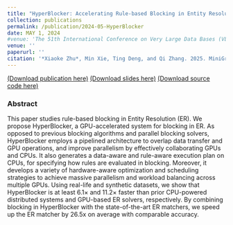 ```yaml
---
title: "HyperBlocker: Accelerating Rule-based Blocking in Entity Resolution using GPUs"
collection: publications
permalink: /publication/2024-05-HyperBlocker
date: MAY 1, 2024
#venue: 'The 51th International Conference on Very Large Data Bases (VLDB), 2025.'
venue: ''
paperurl: ''
citation: '*Xiaoke Zhu*, Min Xie, Ting Deng, and Qi Zhang. 2025. MiniGraph: Querying Big Graphs with a Single Machine.'
---
```

[(Download publication here)](https://hsiaoko.github.io/files/paper/HyperBlocker_full_paper.pdf)
[(Download slides here)]()
[(Download source code here)](https://github.com/SICS-Fundamental-Research-Center/HyperBlocker)

### Abstract

This paper studies rule-based blocking in Entity Resolution (ER). We propose HyperBlocker, a GPU-accelerated system for blocking in ER. As opposed to previous blocking algorithms and parallel blocking solvers, HyperBlocker employs a pipelined architecture to overlap data transfer and GPU operations, and improve parallelism by effectively collaborating GPUs and CPUs. It also generates a data-aware and rule-aware execution plan on CPUs, for specifying how rules are evaluated in blocking. Moreover, it develops a variety of hardware-aware optimization and scheduling strategies to achieve massive parallelism and workload balancing across multiple GPUs. Using real-life and synthetic datasets, we show that HyperBlocker is at least 6.1× and 11.2× faster than prior CPU-powered distributed systems and GPU-based ER solvers, respectively. By combining blocking in HyperBlocker with the state-of-the-art ER matchers, we speed up the ER matcher by 26.5x on average with comparable accuracy.
